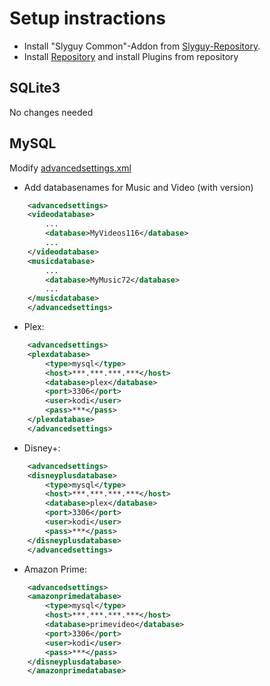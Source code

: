 # Setup instractions

* Install "Slyguy Common"-Addon from [Slyguy-Repository](https://www.matthuisman.nz/2020/02/slyguy-kodi-repository.html). 
* Install [Repository](https://github.com/PeterMair/kodi_addons/raw/master/install/repository.petermair/repository.petermair-0.0.2.zip) and install Plugins from repository

## SQLite3
No changes needed

## MySQL 
Modify [advancedsettings.xml](https://kodi.wiki/view/MySQL/Setting_up_Kodi#MySQL_and_advancedsettings.xml)
*   Add databasenames for Music and Video (with version)
````xml
    <advancedsettings>
    <videodatabase>
        ...
        <database>MyVideos116</database>
        ...
    </videodatabase> 
    <musicdatabase>
        ...
        <database>MyMusic72</database>
        ...
    </musicdatabase>
    </advancedsettings>
````
*   Plex:
````xml
    <advancedsettings>
    <plexdatabase>
        <type>mysql</type>
        <host>***.***.***.***</host>
        <database>plex</database>
        <port>3306</port>
        <user>kodi</user>
        <pass>***</pass>
    </plexdatabase>
    </advancedsettings>
````
*   Disney+:
````xml
    <advancedsettings>
    <disneyplusdatabase>
        <type>mysql</type>
        <host>***.***.***.***</host>
        <database>plex</database>
        <port>3306</port>
        <user>kodi</user>
        <pass>***</pass>
    </disneyplusdatabase>
    </advancedsettings>
````

*   Amazon Prime:
````xml
    <advancedsettings>
    <amazonprimedatabase>
        <type>mysql</type>
        <host>***.***.***.***</host>
        <database>primevideo</database>
        <port>3306</port>
        <user>kodi</user>
        <pass>***</pass>
    </disneyplusdatabase>
    </amazonprimedatabase>
````

